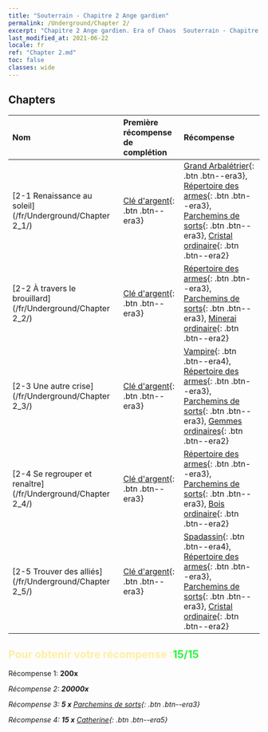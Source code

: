 ```yaml
---
title: "Souterrain - Chapitre 2 Ange gardien"
permalink: /Underground/Chapter 2/
excerpt: "Chapitre 2 Ange gardien. Era of Chaos  Souterrain - Chapitre 2. Ange gardien"
last_modified_at: 2021-06-22
locale: fr
ref: "Chapter 2.md"
toc: false
classes: wide
---
```


## Chapters

  | Nom |  Première récompense de complétion | Récompense |
  |:------------|:------------|:------------| 
  | [2-1 Renaissance au soleil](/fr/Underground/Chapter 2_1/) | [Clé d'argent](/ItemsFR/con_693/){: .btn .btn--era3} | [Grand Arbalétrier](/ItemsFR/unt_191/){: .btn .btn--era3}, [Répertoire des armes](/ItemsFR/mat_18/){: .btn .btn--era3}, [Parchemins de sorts](/ItemsFR/con_694/){: .btn .btn--era3}, [Cristal ordinaire](/ItemsFR/mat_11/){: .btn .btn--era2} |
  | [2-2 À travers le brouillard](/fr/Underground/Chapter 2_2/) | [Clé d'argent](/ItemsFR/con_693/){: .btn .btn--era3} | [Répertoire des armes](/ItemsFR/mat_18/){: .btn .btn--era3}, [Parchemins de sorts](/ItemsFR/con_694/){: .btn .btn--era3}, [Minerai ordinaire](/ItemsFR/mat_6/){: .btn .btn--era2} |
  | [2-3 Une autre crise](/fr/Underground/Chapter 2_3/) | [Clé d'argent](/ItemsFR/con_693/){: .btn .btn--era3} | [Vampire](/ItemsFR/unt_211/){: .btn .btn--era4}, [Répertoire des armes](/ItemsFR/mat_18/){: .btn .btn--era3}, [Parchemins de sorts](/ItemsFR/con_694/){: .btn .btn--era3}, [Gemmes ordinaires](/ItemsFR/mat_10/){: .btn .btn--era2} |
  | [2-4 Se regrouper et renaître](/fr/Underground/Chapter 2_4/) | [Clé d'argent](/ItemsFR/con_693/){: .btn .btn--era3} | [Répertoire des armes](/ItemsFR/mat_18/){: .btn .btn--era3}, [Parchemins de sorts](/ItemsFR/con_694/){: .btn .btn--era3}, [Bois ordinaire](/ItemsFR/mat_7/){: .btn .btn--era2} |
  | [2-5 Trouver des alliés](/fr/Underground/Chapter 2_5/) | [Clé d'argent](/ItemsFR/con_693/){: .btn .btn--era3} | [Spadassin](/ItemsFR/unt_193/){: .btn .btn--era4}, [Répertoire des armes](/ItemsFR/mat_18/){: .btn .btn--era3}, [Parchemins de sorts](/ItemsFR/con_694/){: .btn .btn--era3}, [Cristal ordinaire](/ItemsFR/mat_11/){: .btn .btn--era2} |


## <span style="color: #ffeea0">Pour obtenir votre récompense :</span><span style="color: #27f73a">15/15</span>

 Récompense 1:  **200x** <i class="fas fa-gem"/>

 Récompense 2:  **20000x** <i class="fas fa-coins"/>

 Récompense 3: **5 x** [Parchemins de sorts](/ItemsFR/con_694/){: .btn .btn--era3}

 Récompense 4: **15 x** [Catherine](/ItemsFR/her_361/){: .btn .btn--era5}

